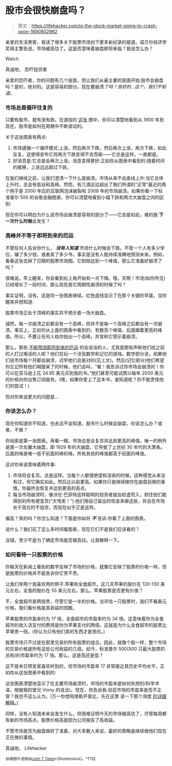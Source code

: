 # 股市会很快崩盘吗？

> 原文：<https://lifehacker.com/is-the-stock-market-going-to-crash-soon-1690802962>

亲爱的生活黑客，我读了很多关于股票市场创下更多新纪录的报道。诺贝尔经济学奖得主警告说，市场被高估了。这是否意味着崩盘即将来临？我该怎么办？

Watch

真诚地，
恐吓投资者

亲爱的恐吓者，你的问题有几个层面，但让我们从最主要的层面开始:股市会崩盘吗？是的，绝对的。这是容易的部分。现在要崩溃*了吗？良好的...这个，我们不知道。*

### 市场总是循环往复的

只要有股市，就有涨有跌。在道指的 [这张](http://stockcharts.com/freecharts/historical/img/100-100.png) 图中，你可以清楚地看到从 1900 年到现在，股市是如何在周期中不断波动的。

关于这张图表有两点:

1.  市场遵循一个循环模式:上涨，然后再次下跌，然后再次上涨，再次下跌，如此反复。这使得宣布它将再次下跌变得不言而喻——它总是这样。一直都是。
2.  好消息是:它总是会再次上涨。消息变得更好:正如你从图表中看到的:随着时间的推移，上涨远远超过下跌。

在我们继续之前，让我们澄清一下什么是崩溃。市场从来不会直线上升:当它总体上升时，总会有低谷和高峰。然而，有几滴远远超出了我们所谓的“正常”最近的两个例子是 2000 年后的互联网泡沫破裂和 2008 年的市场崩溃。如果你看一下标准普尔 500 的谷歌金融图表，你可以清楚地看到小幅下跌和两次大崩盘之间的区别:

现在你可以明白为什么说市场会崩溃是容易的部分了——它总是如此。难的是:**下一次什么时候**会发生？

### 高峰并不等于即将到来的厄运

不管任何人告诉你什么， ***没有人知道*** 市场什么时候会下跌。不管一个人有多少学位，赚了多少钱，或者卖了多少书，事实是没有人能持续准确地预测未来。例如，看看这张去掉了日期的股票市场图。它刚刚达到一个峰值，那么它准备好崩溃了吗？

很难说。早上醒来，你会看到右上角开始有一点下降。哦，天啊！市场(如你所见)已经增长了一段时间，那么现在是它周期性崩溃的时候了吗？

事实证明，没有。这是同一张图表继续。红色虚线显示了在那个关键的早晨，当你醒来并想知道:

股票市场正处于顶峰的事实并不预示着一场大崩盘。

诚然，每一次崩溃之前都会有一个高峰，但并不是每一个高峰之后都会有一次崩溃。事实上，正如你从上面的图表中看到的，有数百个峰值，后面跟着更高的峰值。所以，不要让任何人给你指出一个高峰，并宣称它预示着崩溃。

那么，那些 [不断预测即将到来的厄运](http://www.marketwatch.com/story/3-market-warning-signs-predict-20-stock-tumble-2014-08-01) 的会说话的人，尤其是那些声称他们给之前的人打过电话的人呢？他们在玩一个涉及数学和记忆的游戏。数学部分说，如果他们说市场每个月都会崩溃，迟早他们会是对的(见上文)。然后(记忆部分)他们希望你忘记所有他们喊狼来了的时候，他们会叫，“看！我告诉过你市场会崩溃的！你可以在亚马逊上花 24.95 美元买到我的书。”他们甚至可能试图以每年 2000 美元的价格向你出售订阅服务。(嘿，如果你爱上了这本书，谁知道呢？你不能责怪他们的尝试！)

但对你来说更大的问题是…

### 你该怎么办？

现在你知道你不知道，也永远不会知道，股市什么时候会崩盘，你该怎么办？或者，不做？

你线索是第一张图表。再看一眼。市场总是会复苏并达到更高的峰值。唯一的例外是第一次左翼大崩盘，即 1929 年的大崩盘，它导致了上世纪 30 年代的大萧条。后面的峰是唯一低于前面的峰的峰。所有其他的峰值都高于前面的峰值。

这对你来说意味着两件事:

1.  市场将会复苏。总是这样。当每个人都很绝望和沮丧的时候，这种感觉从来没有过，但它确实如此。然后比以前更高。如果你只是继续做你在崩盘前做的事情，你最终会恢复并达到更高的高点。
2.  每当市场崩溃时，像沃伦·巴菲特这样聪明的投资者就会趁虚而入，抓住他们能得到的所有便宜货(“大甩卖！”).他们用自己留出的现金来做这些，并且在市场处于高位时不投资，而现在似乎正是这样。

偏高？真的吗？你怎么知道？下面是你如何 ***不*** 告诉:你看了上面的图表。

说什么？我们花了这么多时间看图表，现在它们不是我们应该看的？

没错。至少不是为了确定市场是否被高估。让我解释一下。

### 如何看待一只股票的价格

你每天在新闻上看到的数字反映了市场的价格，就像它反映了股票的价格一样。但是股票的价格并不能告诉你它贵不贵。

让我们举两个我喜欢用的例子:苹果和全食超市。这几天苹果的股价在 120-130 美元左右，全食的股价在 55 美元左右。那么，苹果股票是否更有价值？

不，全食超市是两倍贵，尽管它是一半的价格。当评估一只股票时，我们不看美元价格，我们看价格是其收益的倍数。

苹果股票的市盈率约为 17 倍，全食超市的市盈率约为 34 倍。这意味着你为全食超市的收入流支付的费用是你为苹果支付的两倍。这就是为什么全食超市的股票比苹果贵一倍。(你认为只有他们卖的东西才是贵的。)

股票市场只不过是在那里交易的所有股票的组合。因此，就像个股一样，整个市场的交易价格是所有这些公司收益的几倍。如今，标准普尔 500(500 只最大股票的总和)的市盈率约为 17 倍。那么，这是高还是低？

这不是末日预言家喜欢听到的，但市场的市盈率 17 非常接近其历史平均水平，正如你从这张图表中看到的:

这张图表清楚地显示了在主要市场崩溃时，市场的市盈率是如何失控的(科学术语，根据我的堂兄 Vinny 的说法)。现在，你告诉我:目前市场的市盈率是否不正常？我也不这么认为。(万一你想用席勒开普比，先在这里 读一下那个测度 [的详细解释。)](http://bitethebulletinvesting.com/Blog/cape-vs-pope/)

同样，没有人知道未来会发生什么，但很难证明今天的市场被高估了，尽管每周都有新的市场高点。股票价格高是因为公司报告了高收益。

不管市场是否为崩盘做好了准备，对大多数人来说，最好的策略是继续做他们现在正在做的事情。

真诚地，
Lifehacker

<small>*标题图片混搭自*</small>[<small>*John T Takai*</small>](http://www.shutterstock.com/pic-215842192/stock-vector-an-image-of-a-falling-stock-market.html)<small>*(Shutterstock)。*T15】</small>